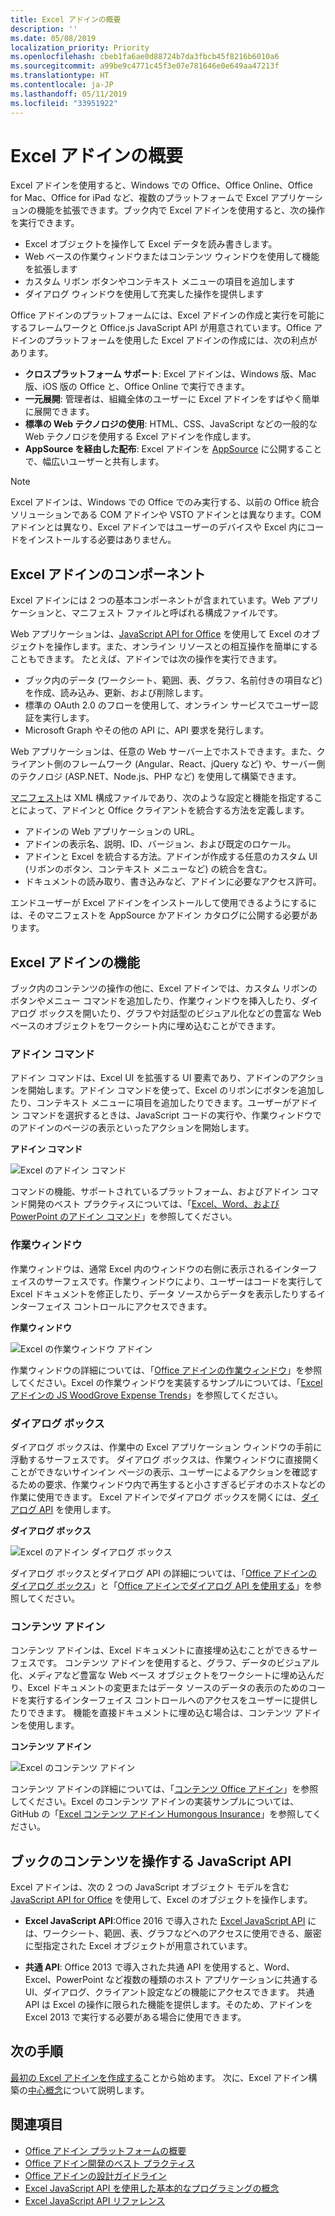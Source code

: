 ```yaml
---
title: Excel アドインの概要
description: ''
ms.date: 05/08/2019
localization_priority: Priority
ms.openlocfilehash: cbeb1fa6ae0d88724b7da3fbcb45f8216b6010a6
ms.sourcegitcommit: a99be9c4771c45f3e07e781646e0e649aa47213f
ms.translationtype: HT
ms.contentlocale: ja-JP
ms.lasthandoff: 05/11/2019
ms.locfileid: "33951922"
---
```

# <a name="excel-add-ins-overview"></a>Excel アドインの概要

Excel アドインを使用すると、Windows での Office、Office Online、Office for Mac、Office for iPad など、複数のプラットフォームで Excel アプリケーションの機能を拡張できます。ブック内で Excel アドインを使用すると、次の操作を実行できます。

- Excel オブジェクトを操作して Excel データを読み書きします。
- Web ベースの作業ウィンドウまたはコンテンツ ウィンドウを使用して機能を拡張します
- カスタム リボン ボタンやコンテキスト メニューの項目を追加します
- ダイアログ ウィンドウを使用して充実した操作を提供します

Office アドインのプラットフォームには、Excel アドインの作成と実行を可能にするフレームワークと Office.js JavaScript API が用意されています。Office アドインのプラットフォームを使用した Excel アドインの作成には、次の利点があります。

* **クロスプラットフォーム サポート**: Excel アドインは、Windows 版、Mac 版、iOS 版の Office と、Office Online で実行できます。
* **一元展開**: 管理者は、組織全体のユーザーに Excel アドインをすばやく簡単に展開できます。
* **標準の Web テクノロジの使用**: HTML、CSS、JavaScript などの一般的な Web テクノロジを使用する Excel アドインを作成します。
* **AppSource を経由した配布**: Excel アドインを [AppSource](https://appsource.microsoft.com/marketplace/apps?product=office&page=1&src=office&corrid=53245fad-fcbe-41f8-9f97-b0840264f97c&omexanonuid=4a0102fb-b31a-4b9f-9bb0-39d4cc6b789d) に公開することで、幅広いユーザーと共有します。

> [!NOTE]
> Excel アドインは、Windows での Office でのみ実行する、以前の Office 統合ソリューションである COM アドインや VSTO アドインとは異なります。COM アドインとは異なり、Excel アドインではユーザーのデバイスや Excel 内にコードをインストールする必要はありません。

## <a name="components-of-an-excel-add-in"></a>Excel アドインのコンポーネント

Excel アドインには 2 つの基本コンポーネントが含まれています。Web アプリケーションと、マニフェスト ファイルと呼ばれる構成ファイルです。 

Web アプリケーションは、[JavaScript API for Office](/office/dev/add-ins/reference/javascript-api-for-office) を使用して Excel のオブジェクトを操作します。また、オンライン リソースとの相互操作を簡単にすることもできます。 たとえば、アドインでは次の操作を実行できます。

* ブック内のデータ (ワークシート、範囲、表、グラフ、名前付きの項目など) を作成、読み込み、更新、および削除します。
* 標準の OAuth 2.0 のフローを使用して、オンライン サービスでユーザー認証を実行します。
* Microsoft Graph やその他の API に、API 要求を発行します。

Web アプリケーションは、任意の Web サーバー上でホストできます。また、クライアント側のフレームワーク (Angular、React、jQuery など) や、サーバー側のテクノロジ (ASP.NET、Node.js、PHP など) を使用して構築できます。

[マニフェスト](../develop/add-in-manifests.md)は XML 構成ファイルであり、次のような設定と機能を指定することによって、アドインと Office クライアントを統合する方法を定義します。

* アドインの Web アプリケーションの URL。
* アドインの表示名、説明、ID、バージョン、および既定のロケール。
* アドインと Excel を統合する方法。アドインが作成する任意のカスタム UI (リボンのボタン、コンテキスト メニューなど) の統合を含む。
* ドキュメントの読み取り、書き込みなど、アドインに必要なアクセス許可。

エンドユーザーが Excel アドインをインストールして使用できるようにするには、そのマニフェストを AppSource かアドイン カタログに公開する必要があります。 

## <a name="capabilities-of-an-excel-add-in"></a>Excel アドインの機能

ブック内のコンテンツの操作の他に、Excel アドインでは、カスタム リボンのボタンやメニュー コマンドを追加したり、作業ウィンドウを挿入したり、ダイアログ ボックスを開いたり、グラフや対話型のビジュアル化などの豊富な Web ベースのオブジェクトをワークシート内に埋め込むことができます。

### <a name="add-in-commands"></a>アドイン コマンド

アドイン コマンドは、Excel UI を拡張する UI 要素であり、アドインのアクションを開始します。アドイン コマンドを使って、Excel のリボンにボタンを追加したり、コンテキスト メニューに項目を追加したりできます。ユーザーがアドイン コマンドを選択するときは、JavaScript コードの実行や、作業ウィンドウでのアドインのページの表示といったアクションを開始します。 

**アドイン コマンド**

![Excel のアドイン コマンド](../images/excel-add-in-commands-script-lab.png)

コマンドの機能、サポートされているプラットフォーム、およびアドイン コマンド開発のベスト プラクティスについては、「[Excel、Word、および PowerPoint のアドイン コマンド](../design/add-in-commands.md)」を参照してください。

### <a name="task-panes"></a>作業ウィンドウ

作業ウィンドウは、通常 Excel 内のウィンドウの右側に表示されるインターフェイスのサーフェスです。作業ウィンドウにより、ユーザーはコードを実行して Excel ドキュメントを修正したり、データ ソースからデータを表示したりするインターフェイス コントロールにアクセスできます。 

**作業ウィンドウ**

![Excel の作業ウィンドウ アドイン](../images/excel-add-in-task-pane-insights.png)

作業ウィンドウの詳細については、「[Office アドインの作業ウィンドウ](../design/task-pane-add-ins.md)」を参照してください。Excel の作業ウィンドウを実装するサンプルについては、「[Excel アドインの JS WoodGrove Expense Trends](https://github.com/OfficeDev/Excel-Add-in-WoodGrove-Expense-Trends)」を参照してください。

### <a name="dialog-boxes"></a>ダイアログ ボックス

ダイアログ ボックスは、作業中の Excel アプリケーション ウィンドウの手前に浮動するサーフェスです。 ダイアログ ボックスは、作業ウィンドウに直接開くことができないサインイン ページの表示、ユーザーによるアクションを確認するための要求、作業ウィンドウ内で再生すると小さすぎるビデオのホストなどの作業に使用できます。 Excel アドインでダイアログ ボックスを開くには、[ダイアログ API](/javascript/api/office/office.ui) を使用します。

**ダイアログ ボックス**

![Excel のアドイン ダイアログ ボックス](../images/excel-add-in-dialog-choose-number.png)

ダイアログ ボックスとダイアログ API の詳細については、「[Office アドインのダイアログ ボックス](../design/dialog-boxes.md)」と「[Office アドインでダイアログ API を使用する](../develop/dialog-api-in-office-add-ins.md)」を参照してください。

### <a name="content-add-ins"></a>コンテンツ アドイン

コンテンツ アドインは、Excel ドキュメントに直接埋め込むことができるサーフェスです。 コンテンツ アドインを使用すると、グラフ、データのビジュアル化、メディアなど豊富な Web ベース オブジェクトをワークシートに埋め込んだり、Excel ドキュメントの変更またはデータ ソースのデータの表示のためのコードを実行するインターフェイス コントロールへのアクセスをユーザーに提供したりできます。 機能を直接ドキュメントに埋め込む場合は、コンテンツ アドインを使用します。

**コンテンツ アドイン**

![Excel のコンテンツ アドイン](../images/excel-add-in-content-map.png)

コンテンツ アドインの詳細については、「[コンテンツ Office アドイン](../design/content-add-ins.md)」を参照してください。Excel のコンテンツ アドインの実装サンプルについては、GitHub の「[Excel コンテンツ アドイン Humongous Insurance](https://github.com/OfficeDev/Excel-Content-Add-in-Humongous-Insurance)」を参照してください。

## <a name="javascript-apis-to-interact-with-workbook-content"></a>ブックのコンテンツを操作する JavaScript API

Excel アドインは、次の 2 つの JavaScript オブジェクト モデルを含む [JavaScript API for Office](/office/dev/add-ins/reference/javascript-api-for-office) を使用して、Excel のオブジェクトを操作します。

* **Excel JavaScript API**:Office 2016 で導入された [Excel JavaScript API](/office/dev/add-ins/reference/overview/excel-add-ins-reference-overview) には、ワークシート、範囲、表、グラフなどへのアクセスに使用できる、厳密に型指定された Excel オブジェクトが用意されています。 

* **共通 API**: Office 2013 で導入された共通 API を使用すると、Word、Excel、PowerPoint など複数の種類のホスト アプリケーションに共通する UI、ダイアログ、クライアント設定などの機能にアクセスできます。 共通 API は Excel の操作に限られた機能を提供します。そのため、アドインを Excel 2013 で実行する必要がある場合に使用できます。

## <a name="next-steps"></a>次の手順

[最初の Excel アドインを作成する](excel-add-ins-get-started-overview.md)ことから始めます。 次に、Excel アドイン構築の[中心概念](excel-add-ins-core-concepts.md)について説明します。

## <a name="see-also"></a>関連項目

- [Office アドイン プラットフォームの概要](../overview/office-add-ins.md)
- [Office アドイン開発のベスト プラクティス](../concepts/add-in-development-best-practices.md)
- [Office アドインの設計ガイドライン](../design/add-in-design.md)
- [Excel JavaScript API を使用した基本的なプログラミングの概念](excel-add-ins-core-concepts.md)
- [Excel JavaScript API リファレンス](/office/dev/add-ins/reference/overview/excel-add-ins-reference-overview)
